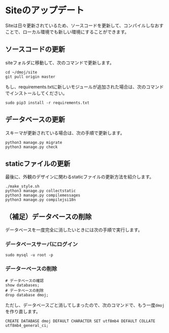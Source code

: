 # Siteのアップデート
Siteは日々更新されているため、ソースコードを更新して、コンパイルしなおすことで、ローカル環境でも新しい環境にすることができます。
## ソースコードの更新
siteフォルダに移動して、次のコマンドで更新します。
```
cd ~/dmoj/site
git pull origin master
```
もし、requirements.txtに新しいモジュールが追加された場合は、次のコマンドでインストールしてください。
```
sudo pip3 install -r requirements.txt
```
## データベースの更新
スキーマが更新されている場合は、次の手順で更新します。
```
python3 manage.py migrate
python3 manage.py check
```

## staticファイルの更新
最後に、外観のデザインに関わるstaticファイルの更新方法を紹介します。
```
./make_style.sh
python3 manage.py collectstatic
python3 manage.py compilemessages
python3 manage.py compilejsi18n
```

## （補足）データベースの削除
データベースを一度完全に消したいときには次の手順で実行します。
### データベースサーバにログイン
```
sudo mysql -u root -p
```
### データーベースの削除
```
# データベースの確認
show databases;
# データベースの削除
drop database dmoj;
```
ただし、データベースごと消してしまったので、次のコマンドで、もう一度`dmoj`を作り直します。
```
CREATE DATABASE dmoj DEFAULT CHARACTER SET utf8mb4 DEFAULT COLLATE utf8mb4_general_ci;
```
